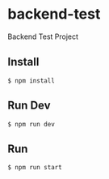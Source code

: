 # backend-test
Backend Test Project

## Install
`$ npm install`

## Run Dev
`$ npm run dev` 

## Run
`$ npm run start` 